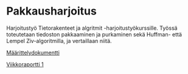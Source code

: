 # Pakkausharjoitus

Harjoitustyö Tietorakenteet ja algritmit -harjoitustyökurssille. Työssä toteutetaan tiedoston pakkaaminen ja purkaminen sekä Huffman- että Lempel Ziv-algoritmilla, ja vertaillaan niitä.

[Määrittelydokumentti](https://github.com/Yogho358/pakkausharjoitus/blob/main/maarittely.md)

[Viikkoraportti 1](https://github.com/Yogho358/pakkausharjoitus/blob/main/Viikkoraportti%201.md)
